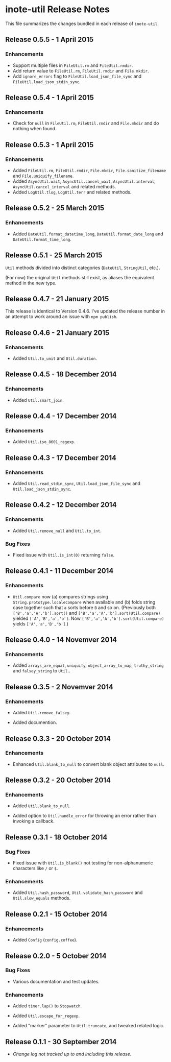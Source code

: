 # inote-util Release Notes

This file summarizes the changes bundled in each release of `inote-util`.

<!-- toc -->

## Release 0.5.5 - 1 April 2015

### Enhancements

 * Support multiple files in `FileUtil.rm` and `FileUtil.rmdir`.
 * Add return value to `FileUtil.rm`, `FileUtil.rmdir` and `File.mkdir`.
 * Add `ignore_errors` flag to `FileUtil.load_json_file_sync` and `FileUtil.load_json_stdin_sync`.

## Release 0.5.4 - 1 April 2015

### Enhancements

 * Check for `null` in `FileUtil.rm`, `FileUtil.rmdir` and `File.mkdir` and do nothing when found.

## Release 0.5.3 - 1 April 2015

### Enhancements

 * Added `FileUtil.rm`, `FileUtil.rmdir`, `File.mkdir`, `File.sanitize_filename` and `File.uniquify_filename`.
 * Added `AsyncUtil.wait`, `AsyncUtil.cancel_wait`, `AsyncUtil.interval`, `AsyncUtil.cancel_interval` and related methods.
 * Added `LogUtil.tlog`, `LogUtil.terr` and related methods.

## Release 0.5.2 - 25 March 2015

### Enhancements

 * Added `DateUtil.format_datetime_long`, `DateUtil.format_date_long` and `DateUtil.format_time_long`.

## Release 0.5.1 - 25 March 2015

`Util` methods divided into distinct categories (`DateUtil`, `StringUtil`, etc.).

(For now) the original `Util` methods still exist, as aliases the equivalent method in the new type.

## Release 0.4.7 - 21 January 2015

This release is identical to Version 0.4.6.  I've updated the release number in an attempt to work around an issue with `npm publish`.

## Release 0.4.6 - 21 January 2015

### Enhancements

 * Added `Util.to_unit` and `Util.duration`.

## Release 0.4.5 - 18 December 2014

### Enhancements

 * Added `Util.smart_join`.

## Release 0.4.4 - 17 December 2014

### Enhancements

 * Added `Util.iso_8601_regexp`.

## Release 0.4.3 - 17 December 2014

### Enhancements

 * Added `Util.read_stdin_sync`,  `Util.load_json_file_sync` and `Util.load_json_stdin_sync`.

## Release 0.4.2 - 12 December 2014

### Enhancements

 * Added `Util.remove_null` and `Util.to_int`.

### Bug Fixes

 * Fixed issue with `Util.is_int(0)` returning `false`.

## Release 0.4.1 - 11 December 2014

### Enhancements

 * `Util.compare` now (a) compares strings using `String.prototype.localeCompare` when available and (b) folds string case together such that `a` sorts before `B` and so on.  (Previously both `['B','a','A','b'].sort()` and `['B','a','A','b'].sort(Util.compare)` yielded `['A','B','a','b']`. Now `['B','a','A','b'].sort(Util.compare)` yields `['A','a','B','b']`.)

## Release 0.4.0 - 14 Novemver 2014

### Enhancements

 * Added `arrays_are_equal`, `uniquify`, `object_array_to_map`, `truthy_string` and `falsey_string` to `Util`..

## Release 0.3.5 - 2 Novemver 2014

### Enhancements

 * Added `Util.remove_falsey`.

 * Added documention.

## Release 0.3.3 - 20 October 2014

### Enhancements

 * Enhanced `Util.blank_to_null` to convert blank object attributes to `null`.

## Release 0.3.2 - 20 October 2014

### Enhancements

 * Added `Util.blank_to_null`.

 * Added option to `Util.handle_error` for throwing an error rather than invoking a callback.

## Release 0.3.1 - 18 October 2014

### Bug Fixes

 * Fixed issue with `Util.is_blank()` not testing for non-alphanumeric characters like `/` or `$`.

### Enhancements

 * Added `Util.hash_password`, `Util.validate_hash_password` and `Util.slow_equals` methods.

## Release 0.2.1 - 15 October 2014

### Enhancements

 * Added `Config` (`config.coffee`).

## Release 0.2.0 - 5 October 2014

### Bug Fixes

 * Various documentation and test updates.

### Enhancements

 * Added `timer.lap()` to `Stopwatch`.

 * Added `Util.escape_for_regexp`.

 * Added "marker" parameter to `Util.truncate`, and tweaked related logic.

## Release 0.1.1 - 30 September 2014

 * *Change log not tracked up to and including this release.*
